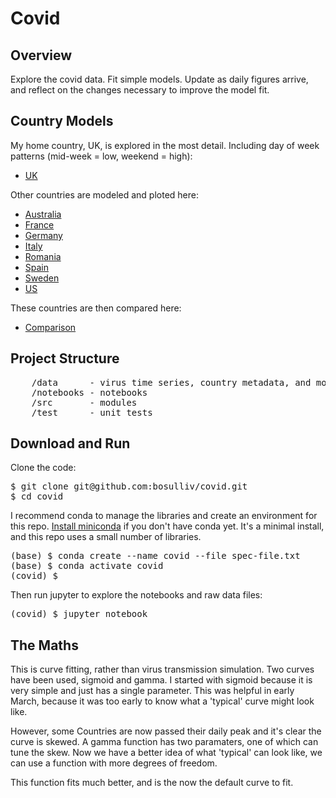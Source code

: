 # Covid
## Overview
Explore the covid data. Fit simple models. Update as daily figures arrive, and reflect on the changes necessary to improve the model fit.

## Country Models
My home country, UK, is explored in the most detail. Including day of week patterns (mid-week = low, weekend = high):
* [UK](notebooks/uk.ipynb)

Other countries are modeled and ploted here:
* [Australia](notebooks/Australia.ipynb)
* [France](notebooks/France.ipynb)
* [Germany](notebooks/Germany.ipynb)
* [Italy](notebooks/Italy.ipynb)
* [Romania](notebooks/Romania.ipynb)
* [Spain](notebooks/Spain.ipynb)
* [Sweden](notebooks/Spain.ipynb)
* [US](notebooks/US.ipynb)

These countries are then compared here:
* [Comparison](notebooks/Comparison.ipynb)

## Project Structure
<pre>
    /data      - virus time series, country metadata, and model paramater values
    /notebooks - notebooks
    /src       - modules
    /test      - unit tests
</pre>

## Download and Run
Clone the code:
<pre>
$ git clone git@github.com:bosulliv/covid.git
$ cd covid
</pre>

I recommend conda to manage the libraries and create an environment for this repo.  [Install miniconda](https://docs.conda.io/projects/continuumio-conda/en/latest/user-guide/install/index.html) if you don't have conda yet. It's a minimal install, and this repo uses a small number of libraries.

<pre>
(base) $ conda create --name covid --file spec-file.txt
(base) $ conda activate covid
(covid) $ 
</pre>

Then run jupyter to explore the notebooks and raw data files:
<pre>
(covid) $ jupyter notebook
</pre>

## The Maths
This is curve fitting, rather than virus transmission simulation. Two curves have been used, sigmoid and gamma. I started with sigmoid because it is very simple and just has a single parameter. This was helpful in early March, because it was too early to know what a 'typical' curve might look like.

However, some Countries are now passed their daily peak and it's clear the curve is skewed. A gamma function has two paramaters, one of which can tune the skew. Now we have a better idea of what 'typical' can look like, we can use a function with more degrees of freedom.

This function fits much better, and is the now the default curve to fit.